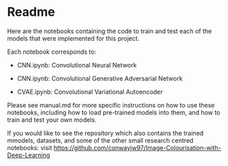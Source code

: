 # Readme

Here are the notebooks containing the code to train and test each of the models that were implemented for this project. 

Each notebook corresponds to:

* CNN.ipynb: Convolutional Neural Network 

* CNN.ipynb: Convolutional Generative Adversarial Network

* CVAE.ipynb: Convolutional Variational Autoencoder 

Please see manual.md for more specific instructions on how to use these notebooks, including how to load pre-trained models into them, and how to train and test your own models.

If you would like to see the repository which also contains the trained mmodels, datasets, and some of the other small research centred notebooks: visit https://github.com/conwayjw97/Image-Colourisation-with-Deep-Learning